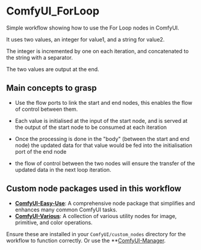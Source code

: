 # ComfyUI_ForLoop
Simple workflow showing how to use the For Loop nodes in ComfyUI.

It uses two values, an integer for value1, and a string for value2.

The integer is incremented by one on each iteration, and concatenated to the string with a separator.

The two values are output at the end.

## Main concepts to grasp

* Use the flow ports to link the start and end nodes, this enables the flow of control between them.

* Each value is initialised at the input of the start node, and is served at the output of the start node to be consumed at each iteration

* Once the processing is done in the "body" (between the start and end node) the updated data for that value would be fed into the initialisation port of the end node

* the flow of control between the two nodes will ensure the transfer of the updated data in the next loop iteration.

## Custom node packages used in this workflow

* **[ComfyUI-Easy-Use](https://github.com/yolain/ComfyUI-Easy-Use)**: A comprehensive node package that simplifies and enhances many common ComfyUI tasks.
* **[ComfyUI-Various](https://github.com/jamesWalker55/comfyui-various)**: A collection of various utility nodes for image, primitive, and color operations.

Ensure these are installed in your `ComfyUI/custom_nodes` directory for the workflow to function correctly. Or use the **[ComfyUI-Manager]( https://github.com/Comfy-Org/ComfyUI-Manager).
